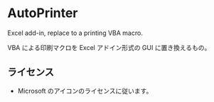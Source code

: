 # AutoPrinter
Excel add-in, replace to a printing VBA macro.

VBA による印刷マクロを Excel アドイン形式の GUI に置き換えるもの。

## ライセンス
- Microsoft のアイコンのライセンスに従います。
